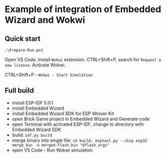 # Example of integration of Embedded Wizard and Wokwi

## Quick start

```
.\Prepare-Run.ps1
```

Open VS Code. Install `Wokwi` extension. CTRL+Shift+P, search for `Request a new license`. Activate Wokwi.

CTRL+Shift+P - `Wokwi - Start Simulation`

## Full build

- install ESP-IDF 5.0.1
- install Embedded Wizard
- install Embedded Wizard SDK for ESP Wrover Kit
- open Brick Game project in Embedded Wizard and Generate code
- open Terminal with activated ESP-IDF, change to directory with Embedded Wizard SDK
- build: `idf.py build`
- merge binary into single file: `cd build; esptool.py --chip esp32 merge_bin -o merged-flash.bin "@flash_args"`
- open VS Code - Run Wokwi simulation
